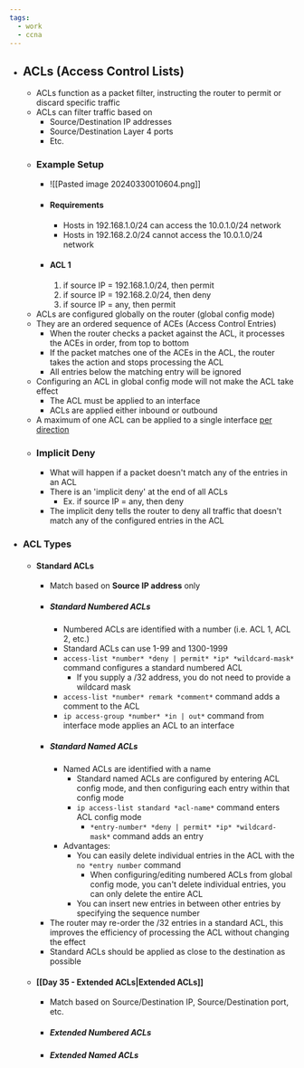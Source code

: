 ```yaml
---
tags:
  - work
  - ccna
---
```

- ## ACLs (Access Control Lists)
	- ACLs function as a packet filter, instructing the router to permit or discard specific traffic
	- ACLs can filter traffic based on
		- Source/Destination IP addresses
		- Source/Destination Layer 4 ports
		- Etc.
	- ### Example Setup
		- ![[Pasted image 20240330010604.png]]
		- #### Requirements
			- Hosts in 192.168.1.0/24 can access the 10.0.1.0/24 network
			- Hosts in 192.168.2.0/24 cannot access the 10.0.1.0/24 network
		- #### ACL 1
			1. if source IP = 192.168.1.0/24, then permit
			2. if source IP = 192.168.2.0/24, then deny
			3. if source IP = any, then permit
	- ACLs are configured globally on the router (global config mode)
	- They are an ordered sequence of ACEs (Access Control Entries)
		- When the router checks a packet against the ACL, it processes the ACEs in order, from top to bottom
		- If the packet matches one of the ACEs in the ACL, the router takes the action and stops processing the ACL
		- All entries below the matching entry will be ignored
	- Configuring an ACL in global config mode will not make the ACL take effect
		- The ACL must be applied to an interface
		- ACLs are applied either inbound or outbound
	- A maximum of one ACL can be applied to a single interface <u>per direction</u>
	- ### Implicit Deny
		- What will happen if a packet doesn't match any of the entries in an ACL
		- There is an 'implicit deny' at the end of all ACLs
			- Ex. if source IP = any, then deny
		- The implicit deny tells the router to deny all traffic that doesn't match any of the configured entries in the ACL
- ### ACL Types
	- #### Standard ACLs
		- Match based on **Source IP address** only
		- ##### Standard Numbered ACLs
			- Numbered ACLs are identified with a number (i.e. ACL 1, ACL 2, etc.)
			- Standard ACLs can use 1-99 and 1300-1999
			- `access-list *number* *deny | permit* *ip* *wildcard-mask*` command configures a standard numbered ACL
				- If you supply a /32 address, you do not need to provide a wildcard mask
			- `access-list *number* remark *comment*` command adds a comment to the ACL
			- `ip access-group *number* *in | out*` command from interface mode applies an ACL to an interface
		- ##### Standard Named ACLs
			- Named ACLs are identified with a name
				- Standard named ACLs are configured by entering ACL config mode, and then configuring each entry within that config mode
				- `ip access-list standard *acl-name*` command enters ACL config mode
					- `*entry-number* *deny | permit* *ip* *wildcard-mask*` command adds an entry
			- Advantages:
				- You can easily delete individual entries in the ACL with the `no *entry number` command
					- When configuring/editing numbered ACLs from global config mode, you can't delete individual entries, you can only delete the entire ACL
				- You can insert new entries in between other entries by specifying the sequence number
		- The router may re-order the /32 entries in a standard ACL, this improves the efficiency of processing the ACL without changing the effect
		- Standard ACLs should be applied as close to the destination as possible
	- #### [[Day 35 - Extended ACLs|Extended ACLs]]
		- Match based on Source/Destination IP, Source/Destination port, etc.
		- ##### Extended Numbered ACLs
		- ##### Extended Named ACLs